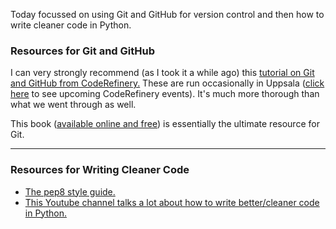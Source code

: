 
Today focussed on using Git and GitHub for version control and then how to write cleaner code in Python. 

### Resources for Git and GitHub 

I can very strongly recommend (as I took it a while ago) this [tutorial on Git and GitHub from CodeRefinery.](https://coderefinery.github.io/git-intro/#*) These are run occasionally in Uppsala ([click here](https://coderefinery.org/workshops/upcoming/) to see upcoming CodeRefinery events). It's much more thorough than what we went through as well.  

This book ([available online and free](https://git-scm.com/book/en/v2)) is essentially the ultimate resource for Git. 

---

### Resources for Writing Cleaner Code

- [The pep8 style guide.](https://peps.python.org/pep-0008/)
- [This Youtube channel talks a lot about how to write better/cleaner code in Python.](https://www.youtube.com/@ArjanCodes/videos)
